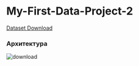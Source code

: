 # My-First-Data-Project-2
 [Dataset Download](https://drive.google.com/drive/folders/10DBY22d0VqL6_B8d474hyLE8cK8BMHfj?usp=sharing)
 
 ### Архитектура
![download](https://user-images.githubusercontent.com/77066847/236633943-d5e8ad28-8fdd-4682-85ff-bb72e13c9e3b.png)
